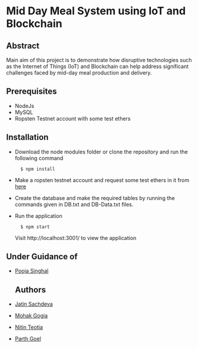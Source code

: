# Mid Day Meal System using IoT and Blockchain

## Abstract
Main aim of this project is to demonstrate how disruptive technologies such as the Internet of Things (IoT) and Blockchain can help address significant challenges faced by mid-day meal production and delivery.

## Prerequisites 

* NodeJs
* MySQL
* Ropsten Testnet account with some test ethers

## Installation 

* Download the node modules folder or clone the repository and run the following command 

  ```
    $ npm install
  ```

* Make a ropsten testnet account and request some test ethers in it from [here](https://faucet.ropsten.be/)

* Create the database and make the required tables by running the commands given in DB.txt and DB-Data.txt files.

* Run the application 

  ```
    $ npm start
  ```
  Visit http://localhost:3001/ to view the application
  
## Under Guidance of

* [Pooja Singhal](https://github.com/itsmepooja-deep)
  
  ## Authors

* [Jatin Sachdeva](https://github.com/Jatin11-S)

* [Mohak Gogia](https://github.com/MohakGogia)

* [Nitin Teotia](https://github.com/nitinteotia6548)

* [Parth Goel](https://github.com/parthgoel06)
